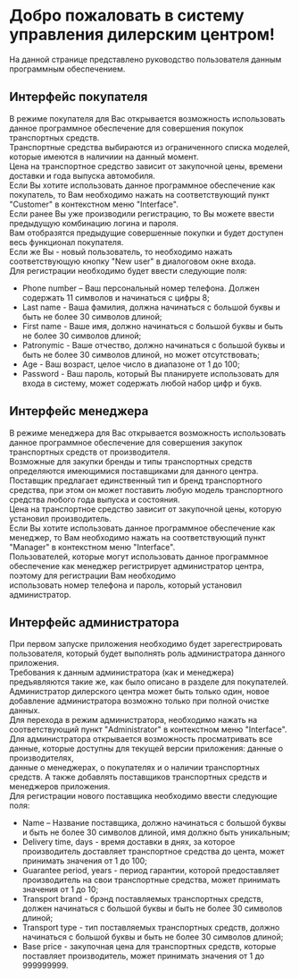 <!DOCTYPE html>
<html>
<head>
 <meta charset="UTF-8">
</head>
<body>
 <h1>Добро пожаловать в систему управления дилерским центром!</h1>
 <p>На данной странице представлено руководство пользователя данным программным обеспечением.</p>

 <h2>Интерфейс покупателя</h2>
 <p>В режиме покупателя для Вас открывается возможность использовать данное программное обеспечение для совершения покупок транспортных средств.<br>
    Транспортные средства выбираются из ограниченного списка моделей, которые имеются в наличиии на данный момент.<br>
    Цена на транспортное средство зависит от закупочной цены, времени доставки и года выпуска автомобиля.<br>
    Если Вы хотите использовать данное программное обеспечение как покупатель, то Вам необходимо нажать на соответствующий пункт "Customer" в контекстном меню "Interface".<br>
    Если ранее Вы уже производили регистрацию, то Вы можете ввести предыдущую комбинацию логина и пароля.<br>
    Вам отобразятся предыдущие совершенные покупки и будет доступен весь функционал покупателя.<br>
    Если же Вы - новый пользователь, то необходимо нажать соответствующую кнопку "New user" в диалоговом окне входа.<br>
    Для регистрации необходимо будет ввести следующие поля:</p>
 <ul>
  <li>Phone number – Ваш персональный номер телефона. Должен содержать 11 символов и начинаться с цифры 8;</li>
  <li>Last name - Ваша фамилия, должна начинаться с большой буквы и быть не более 30 символов длиной;</li>
  <li>First name - Ваше имя, должно начинаться с большой буквы и быть не более 30 символов длиной;</li>
  <li>Patronymic - Ваше отчество, должно начинаться с большой буквы и быть не более 30 символов длиной, но может отсутствовать;</li>
  <li>Age - Ваш возраст, целое число в диапазоне от 1 до 100;</li>
  <li>Password - Ваш пароль, который Вы планируете использовать для входа в систему, может содержать любой набор цифр и букв.</li>
 </ul>

 <h2>Интерфейс менеджера</h2>
 <p>В режиме менеджера для Вас открывается возможность использовать данное программное обеспечение для совершения закупок транспортных средств от производителя.<br>
    Возможные для закупки бренды и типы транспортных средств определяются имеющимися поставщиками для данного центра.<br>
    Поставщик предлагает единственный тип и бренд транспортного средства, при этом он может поставить любую модель транспортного средства любого года выпуска и состояния.<br>
    Цена на транспортное средство зависит от закупочной цены, которую установил производитель.<br>
    Если Вы хотите использовать данное программное обеспечение как менеджер, то Вам необходимо нажать на соответствующий пункт "Manager" в контекстном меню "Interface".<br>
    Пользователей, которые могут использовать данное программное обеспечение как менеджер регистрирует администратор центра, поэтому для регистрации Вам необходимо<br>
    использовать номер телефона и пароль, который установил администратор.</p>

<h2>Интерфейс администратора</h2>
<p>При первом запуске приложения необходимо будет зарегестрировать пользователя, который будет выполнять роль администратора данного приложения.<br>
    Требования к данным администратора (как и менеджера) предъявляются такие же, как было описано в разделе для покупателей.<br>
    Администратор дилерского центра может быть только один, новое добавление администратора возможно только при полной очистке данных.<br>
    Для перехода в режим администратора, необходимо нажать на соответствующий пункт "Administrator" в контекстном меню "Interface".<br>
    Для администратора открывается возможность просматривать все данные, которые доступны для текущей версии приложения: данные о производителях,<br>
    данные о менеджерах, о покупателях и о наличии транспортных средств. А также добавлять поставщиков транспортных средств и менеджеров приложения.<br>
    Для регистрации нового поставщика необходимо ввести следующие поля:</p>
<ul>
    <li>Name – Название поставщика, должно начинаться с большой буквы и быть не более 30 символов длиной, имя должно быть уникальным;</li>
    <li>Delivery time, days - время доставки в днях, за которое производитель доставляет транспортное средства до цента, может принимать значения от 1 до 100;</li>
    <li>Guarantee period, years - период гарантии, которой предоставляет производитель на свои транспортные средства, может принимать значения от 1 до 10;</li>
    <li>Transport brand - брэнд поставляемых транспортных средств, должен начинаться с большой буквы и быть не более 30 символов длиной;</li>
    <li>Transport type - тип поставляемых транспортных средств, должно начинаться с большой буквы и быть не более 30 символов длиной;</li>
    <li>Base price - закупочная цена для транспортных средств, которые поставляет производитель, может принимать значения от 1 до 999999999.</li>
</ul>
</body>
</html>
